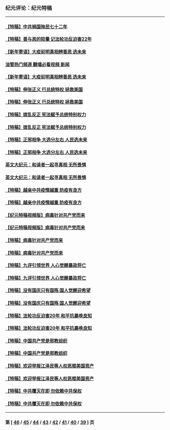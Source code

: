 ### 纪元评论：纪元特稿
---
#### [【特稿】中共祸国殃民七十二年](../../pages/nsc424/n13272607.md?01160330) 
#### [【特稿】善与恶的较量 记法轮功反迫害22年](../../pages/nsc424/n13086597.md?01160330) 
#### [【新年寄语】大疫前明真相辨善恶 选未来](../../pages/nsc424/n12660855.md?01160330) 
#### [油管热门频道 翻墙必看视频 新闻](ok?01160330)
#### [【新年寄语】大疫前明真相辨善恶 选未来](../../pages/nsc424/n12660855.md?01160330) 
#### [【特稿】伸张正义 行总统特权 拯救美国](../../pages/nsc424/n12616806.md?01160330) 
#### [【特稿】伸张正义 行总统特权 拯救美国](../../pages/nsc424/n12616806.md?01160330) 
#### [【特稿】拨乱反正 宪法赋予总统特别权力](../../pages/nsc424/n12598306.md?01160330) 
#### [【特稿】拨乱反正 宪法赋予总统特别权力](../../pages/nsc424/n12598306.md?01160330) 
#### [【特稿】正邪相争 大选分左右 人民选未来](../../pages/nsc424/n12545208.md?01160330) 
#### [【特稿】正邪相争 大选分左右 人民选未来](../../pages/nsc424/n12545208.md?01160330) 
#### [英文大纪元：和读者一起寻真相 无所畏惧](../../pages/nsc424/n12542027.md?01160330) 
#### [英文大纪元：和读者一起寻真相 无所畏惧](../../pages/nsc424/n12542027.md?01160330) 
#### [【特稿】越亲中共疫情越重 防疫有良方](../../pages/nsc424/n12042989.md?01160330) 
#### [【特稿】越亲中共疫情越重 防疫有良方](../../pages/nsc424/n12042989.md?01160330) 
#### [【纪元特稿视频版】病毒针对共产党而来](../../pages/nsc424/n11977328.md?01160330) 
#### [【纪元特稿视频版】病毒针对共产党而来](../../pages/nsc424/n11977328.md?01160330) 
#### [【特稿】病毒针对共产党而来](../../pages/nsc424/n11928818.md?01160330) 
#### [【特稿】病毒针对共产党而来](../../pages/nsc424/n11928818.md?01160330) 
#### [【特稿】九评引领世界 人心觉醒暴政将亡](../../pages/nsc424/n11660496.md?01160330) 
#### [【特稿】九评引领世界 人心觉醒暴政将亡](../../pages/nsc424/n11660496.md?01160330) 
#### [【特稿】没有国庆只有国殇 国人觉醒迎希望](../../pages/nsc424/n11549354.md?01160330) 
#### [【特稿】没有国庆只有国殇 国人觉醒迎希望](../../pages/nsc424/n11549354.md?01160330) 
#### [【特稿】法轮功反迫害20年 和平抗暴唤良知](../../pages/nsc424/n11389135.md?01160330) 
#### [【特稿】法轮功反迫害20年 和平抗暴唤良知](../../pages/nsc424/n11389135.md?01160330) 
#### [【特稿】中国共产党是邪教组织](../../pages/nsc424/n11355551.md?01160330) 
#### [【特稿】中国共产党是邪教组织](../../pages/nsc424/n11355551.md?01160330) 
#### [【特稿】欢迎举报江泽民等人权恶棍美国资产](../../pages/nsc424/n11303040.md?01160330) 
#### [【特稿】欢迎举报江泽民等人权恶棍美国资产](../../pages/nsc424/n11303040.md?01160330) 
#### [【特稿】中共覆灭在即 勿依赖中共保权](../../pages/nsc424/n11278510.md?01160330) 
#### [【特稿】中共覆灭在即 勿依赖中共保权](../../pages/nsc424/n11278510.md?01160330) 

---
#### 第 [ [46](./46.md?01160330) / [45](./45.md?01160330) / [44](./44.md?01160330) / [43](./43.md?01160330) / [42](./42.md?01160330) / [41](./41.md?01160330) / [40](./40.md?01160330) / [39](./39.md?01160330) ] 页
